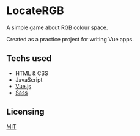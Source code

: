 # LocateRGB

A simple game about RGB colour space.

Created as a practice project for writing Vue apps.

## Techs used

- HTML & CSS
- JavaScript
- [Vue.js](https://vuejs.org/)
- [Sass](https://sass-lang.com/)

## Licensing

[MIT](/LICENSE)